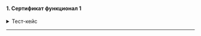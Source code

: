 #### 1. Сертификат функционал 1



<details><summary>Тест-кейс</summary>

**Предусловие:**

1. Пользователь авторизован под:

    * Телефон: ``
    * Код: ``

2. Открыта страница для создания

3. Выбраны предустановки:
   * инфа-1:
     `Маск`
   * инфа-2:
     `Тесла`
   * инфа-3:
     `Криптокоин`
   

| Подробное описание:                                                        | Описание шагов:                                                    | Ожидаемый результат:                                                          |
|----------------------------------------------------------------------------|--------------------------------------------------------------------|-------------------------------------------------------------------------------|
| В поле загрузки из сертификата доступен сертификат: <br/>`Останкино`   | 1. Нажать на кнопку :<br />`Далее`                                 | Происходит переход на страницу 2, переключается на таб <br/>`страница 2`               | 
|                                                                            | 2. Нажать на кнопку :<br />`"загрузить из сертификата"`           | Откроется новое окно: <br />`загрузка из сертификата`                      |
|                                                                            | 3. Нажать на кнопку:<br />`Выберите сертификат`<br/>             | В поле сертификата отображается сертификат: <br/>`Останкино`               | 
|                                                                            | 4. Выбрать спецификацию и добавить юнит                           | Юнит из сертификата добавлен, закроется модальное окно.                     | 
| В поле Сертификата отображается выбранная информация о сущности | 5. Нажать на выбор сертификата в юните из корзины                | Откроектся поле поиска и среди доступных сертификатов будет: <br/>`Останкино` |
| В поле сертификатов отображается выбранная информация о сущности | 6. Включить альтеративный вид и перейти к выбору сертификатов в юните | Откроектся поле поиска и среди доступных сертификатов будет: <br/>`Останкино` |





</details>

---